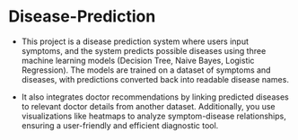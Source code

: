 # Disease-Prediction

- This project is a disease prediction system where users input symptoms, and the system predicts possible diseases using three machine learning models (Decision Tree, Naive Bayes, Logistic Regression). The models are trained on a dataset of symptoms and diseases, with predictions converted back into readable disease names.

- It also integrates doctor recommendations by linking predicted diseases to relevant doctor details from another dataset. Additionally, you use visualizations like heatmaps to analyze symptom-disease relationships, ensuring a user-friendly and efficient diagnostic tool.
